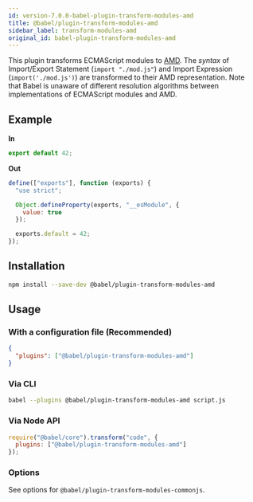 ```yaml
---
id: version-7.0.0-babel-plugin-transform-modules-amd
title: @babel/plugin-transform-modules-amd
sidebar_label: transform-modules-amd
original_id: babel-plugin-transform-modules-amd
---
```


This plugin transforms ECMAScript modules to [AMD](https://github.com/amdjs/amdjs-api/blob/master/AMD.md). The _syntax_ of Import/Export Statement (`import "./mod.js"`) and Import Expression (`import('./mod.js')`) are transformed to their AMD representation. Note that Babel is unaware of different resolution algorithms between implementations of ECMAScript modules and AMD.

## Example

**In**

```javascript
export default 42;
```

**Out**

```javascript
define(["exports"], function (exports) {
  "use strict";

  Object.defineProperty(exports, "__esModule", {
    value: true
  });

  exports.default = 42;
});
```

## Installation

```sh
npm install --save-dev @babel/plugin-transform-modules-amd
```

## Usage

### With a configuration file (Recommended)

```json
{
  "plugins": ["@babel/plugin-transform-modules-amd"]
}
```

### Via CLI

```sh
babel --plugins @babel/plugin-transform-modules-amd script.js
```

### Via Node API

```javascript
require("@babel/core").transform("code", {
  plugins: ["@babel/plugin-transform-modules-amd"]
});
```

### Options

See options for `@babel/plugin-transform-modules-commonjs`.

